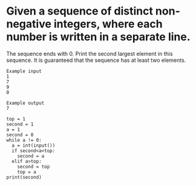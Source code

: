 # Given a sequence of distinct non-negative integers, where each number is written in a separate line.
The sequence ends with 0. Print the second largest element in this sequence. 
It is guaranteed that the sequence has at least two elements.

```
Example input
1
7
9
0

Example output
7
```

```
top = 1
second = 1
a = 1
second = 0
while a != 0:
  a = int(input())
  if second<a<top:
    second = a
  elif a>top:
    second = top
    top = a
print(second)
  
```
